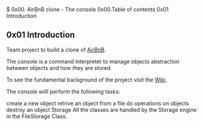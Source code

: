 $ 0x00. AirBnB clone - The console
0x00.Table of contents
0x01 Introduction

## 0x01 Introduction
Team project to build a clone of [AirBnB](https://www.airbnb.co.za/?locale=en&_set_bev_on_new_domain=1669063077_YWQ4YmQ1MmU5NWEy).

The console is a command interpreter to manage objects abstraction between objects and how they are stored.

To see the fundamental background of the project visit the [Wiki](https://github.com/ralexrivero/AirBnB_clone/wiki).

The console willl perform the following tasks:

create a new object
retrive an object from a file
do operations on objects
destroy an object
Storage
All the classes are handled by the Storage engine in the FileStorage Class.

